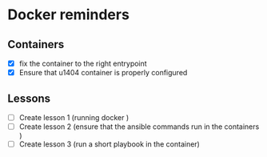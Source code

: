 # Docker reminders


## Containers

 - [x] fix the container to the right entrypoint
 - [x] Ensure that u1404 container is properly configured

## Lessons

 - [ ] Create lesson 1 (running docker )
 - [ ] Create lesson 2 (ensure that the ansible commands run in the containers )
 - [ ] Create lesson 3 (run a short playbook in the container)
